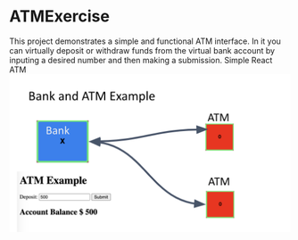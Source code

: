 # ATMExercise
This project demonstrates a simple and functional ATM interface. In it you can virtually deposit or withdraw funds from the virtual bank account by inputing a desired number and then making a submission.
Simple React ATM
<img src="./atm.png" />
